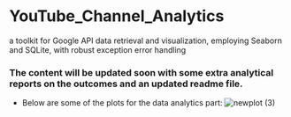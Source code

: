 # YouTube_Channel_Analytics
 a toolkit for Google API data retrieval and visualization, employing Seaborn and SQLite, with robust exception error handling  

 ### The content will be updated soon with some extra analytical reports on the outcomes and an updated readme file.
- Below are some of the plots for the data analytics part: 
![newplot (3)](https://github.com/MortezaEmadi/YouTube_Channels_and_Videos_Analysis_using_Google_API/assets/50756429/524a53b9-40b8-4489-a684-fa4347cef194)

